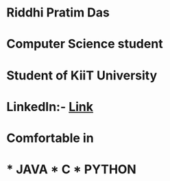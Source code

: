 # Riddhi Pratim Das
# Computer Science student 
# Student of KiiT University
# LinkedIn:- [Link](www.linkedin.com/in/riddhi-pratim-das-4b229323a)
# Comfortable in 
# * JAVA * C * PYTHON 

